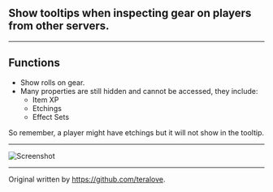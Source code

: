 ## Show tooltips when inspecting gear on players from other servers.

---

## Functions
+ Show rolls on gear.
+ Many properties are still hidden and cannot be accessed, they include:
    + Item XP
    + Etchings
    + Effect Sets

So remember, a player might have etchings but it will not show in the tooltip.

---

![Screenshot](https://i.imgur.com/kyh0s2t.png)

---

Original written by https://github.com/teralove.
